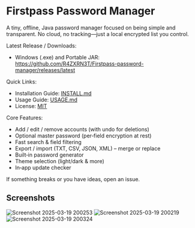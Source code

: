 # Firstpass Password Manager

A tiny, offline, Java password manager focused on being simple and transparent. No cloud, no tracking—just a local
encrypted list you control.

Latest Release / Downloads:

- Windows (.exe) and Portable JAR: https://github.com/R4ZXRN3T/Firstpass-password-manager/releases/latest

Quick Links:

- Installation Guide: [INSTALL.md](INSTALL.md)
- Usage Guide: [USAGE.md](USAGE.md)
- License: [MIT](LICENSE)

Core Features:

- Add / edit / remove accounts (with undo for deletions)
- Optional master password (per‑field encryption at rest)
- Fast search & field filtering
- Export / import (TXT, CSV, JSON, XML) – merge or replace
- Built‑in password generator
- Theme selection (light/dark & more)
- In‑app update checker

If something breaks or you have ideas, open an issue.

## Screenshots

![Screenshot 2025-03-19 200253](https://github.com/user-attachments/assets/352a382c-82bc-4a2b-867e-f1642fc742a5)
![Screenshot 2025-03-19 200219](https://github.com/user-attachments/assets/cab845fa-6d78-4bb6-a215-5c71ac2c2d65)
![Screenshot 2025-03-19 200324](https://github.com/user-attachments/assets/9d9bc1a0-f58a-4bb4-97fd-9790cc4b59ba)
